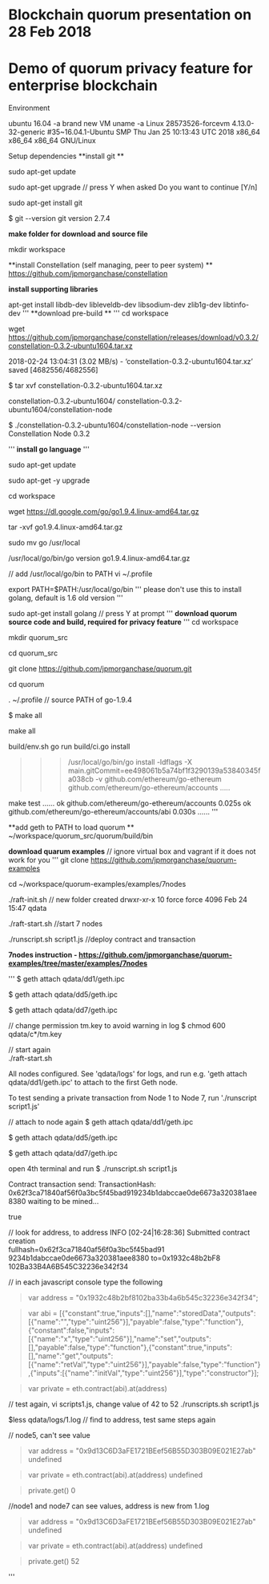 # Blockchain quorum presentation on 28 Feb 2018 
# Demo of quorum privacy feature for enterprise blockchain

Environment

ubuntu 16.04 -a brand new VM 
uname -a
Linux 28573526-forcevm 4.13.0-32-generic #35~16.04.1-Ubuntu SMP Thu Jan 25 10:13:43 UTC 2018 x86_64 x86_64 x86_64 GNU/Linux

Setup dependencies
**install git **

sudo apt-get update

sudo apt-get upgrade  // press Y when asked Do you want to continue [Y/n]

sudo apt-get install git 

$  git --version
git version 2.7.4

**make folder for download and source file**

mkdir workspace

**install Constellation (self managing, peer to peer system) **
https://github.com/jpmorganchase/constellation

**install supporting libraries**

apt-get install libdb-dev libleveldb-dev libsodium-dev zlib1g-dev libtinfo-dev
'''
**download pre-build **
'''
cd workspace 

wget https://github.com/jpmorganchase/constellation/releases/download/v0.3.2/constellation-0.3.2-ubuntu1604.tar.xz

2018-02-24 13:04:31 (3.02 MB/s) - ‘constellation-0.3.2-ubuntu1604.tar.xz’ saved [4682556/4682556]

$ tar xvf constellation-0.3.2-ubuntu1604.tar.xz 

constellation-0.3.2-ubuntu1604/
constellation-0.3.2-ubuntu1604/constellation-node

$ ./constellation-0.3.2-ubuntu1604/constellation-node --version
Constellation Node 0.3.2

'''
**install go language**
'''

sudo apt-get update

sudo apt-get -y upgrade

cd workspace 

wget https://dl.google.com/go/go1.9.4.linux-amd64.tar.gz

tar -xvf go1.9.4.linux-amd64.tar.gz

sudo mv go /usr/local

/usr/local/go/bin/go version
go1.9.4.linux-amd64.tar.gz

// add /usr/local/go/bin to PATH
vi ~/.profile

export PATH=$PATH:/usr/local/go/bin
'''
please don't use this to install golang, default is 1.6 old version
'''

sudo apt-get install golang  // press Y at prompt
'''
**download quorum source code and build, required for privacy feature**
'''
cd workspace 

mkdir quorum_src

cd quorum_src

git clone https://github.com/jpmorganchase/quorum.git

cd quorum

. ~/.profile    // source PATH of go-1.9.4

$ make all

make all

build/env.sh go run build/ci.go install

>>> /usr/local/go/bin/go install -ldflags -X main.gitCommit=ee498061b5a74bf1f3290139a53840345fa038cb -v github.com/ethereum/go-ethereum github.com/ethereum/go-ethereum/accounts 
.....

make test
......
ok  	github.com/ethereum/go-ethereum/accounts	0.025s
ok  	github.com/ethereum/go-ethereum/accounts/abi	0.030s
......
'''

**add geth to PATH to load quorum **
~/workspace/quorum_src/quorum/build/bin

**download quarum examples**
// ignore virtual box and vagrant if it does not work for you
'''
git clone https://github.com/jpmorganchase/quorum-examples

cd  ~/workspace/quorum-examples/examples/7nodes

./raft-init.sh
// new folder created
drwxr-xr-x 10 force force 4096 Feb 24 15:47 qdata

./raft-start.sh   //start 7 nodes

./runscript.sh script1.js  //deploy contract and transaction

**7nodes instruction - https://github.com/jpmorganchase/quorum-examples/tree/master/examples/7nodes**

'''
$ geth attach  qdata/dd1/geth.ipc 

$ geth attach  qdata/dd5/geth.ipc 

$ geth attach  qdata/dd7/geth.ipc 

// change permission tm.key to avoid warning in log
$ chmod 600 qdata/c*/tm.key

// start again  
./raft-start.sh

All nodes configured. See 'qdata/logs' for logs, and run e.g. 'geth attach qdata/dd1/geth.ipc' to attach to the first Geth node.

To test sending a private transaction from Node 1 to Node 7, run './runscript script1.js'

// attach to node again 
$ geth attach  qdata/dd1/geth.ipc 

$ geth attach  qdata/dd5/geth.ipc 

$ geth attach  qdata/dd7/geth.ipc 

open 4th terminal and run
$ ./runscript.sh script1.js 

Contract transaction send: TransactionHash: 0x62f3ca71840af56f0a3bc5f45bad919234b1dabccae0de6673a320381aee8380 waiting to be mined...

true

// look for address, to address
INFO [02-24|16:28:36] Submitted contract creation   
           fullhash=0x62f3ca71840af56f0a3bc5f45bad91
9234b1dabccae0de6673a320381aee8380 to=0x1932c48b2bF8
102Ba33B4A6B545C32236e342f34

// in each javascript console type the following

> var address = "0x1932c48b2bf8102ba33b4a6b545c32236e342f34";

> var abi = [{"constant":true,"inputs":[],"name":"storedData","outputs":[{"name":"","type":"uint256"}],"payable":false,"type":"function"},{"constant":false,"inputs":[{"name":"x","type":"uint256"}],"name":"set","outputs":[],"payable":false,"type":"function"},{"constant":true,"inputs":[],"name":"get","outputs":[{"name":"retVal","type":"uint256"}],"payable":false,"type":"function"},{"inputs":[{"name":"initVal","type":"uint256"}],"type":"constructor"}];

> var private = eth.contract(abi).at(address)

// test again, vi scripts1.js, change value of 42 to 52
./runscripts.sh script1.js

$less qdata/logs/1.log  // find to address, test same steps again

// node5, can't see value
> var address = "0x9d13C6D3aFE1721BEef56B55D303B09E021E27ab"
undefined

> var private = eth.contract(abi).at(address)
undefined

> private.get()
0


//node1 and node7 can see values, address is new from 1.log
> var address = "0x9d13C6D3aFE1721BEef56B55D303B09E021E27ab"
undefined

> var private = eth.contract(abi).at(address)
undefined

> private.get()
52

'''


